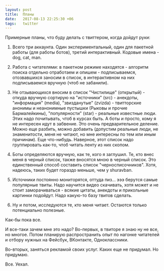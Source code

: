 ```yaml
---
layout: post
title:  Планы
date:   2017-08-13 22:25:30 +06
tags:   twitter
---
```


Примерные планы, что буду делать с твиттером, когда дойдут руки:

1. Всего три аккаунта. Один экспериментальный, один для пакетной работы (для работы ботов), третий интерактивный. Кодовые имена - dog, cat, man.

2. Работа с читателями: в пакетном режиме находятся - алгоритм поиска отдельно отработаем и опишем - подписываемся, отозвавшихся заносим в список, в интерактивном на них подписываемся вручную (чтоб не забанили).

3. Не отзывающихся вносим в список "Чистилище" (открытый) - откуда вручную сортирую на "источники" (src) - анекдоты, "информация" (media), "звизданутые" (zvizda) - твитторские анонимы и неанонимные пустышки (Рыковы и прочие Бармалейкины), "популярности" (star) - реальные известные люди. Этих надо почитывать, чтоб в курсах быть. А боты и просто, кому я не интересен идут в забвение. Это очень предварительное деление. Можно еще разбить, можно добавить (допустим реальные люди, не знаменитости, меня не читают, но мне интересны по тем или иным причинам). Еще что-нибудь. Наверное, этот список надо группировать как-то, чтоб читать ленту из них скопом.

4. Боты определяются вручную, как те, кого я заглушил. Те, кто внес меня в черный список, также вносятся мною в черный список. Это единственный способ составить список "черносписочников". Хотя, надеюсь, таких будет гораздо меньше, чем у shuravban.

5. Источники постоянно мониторятся, оттуда пиз... эээ берутся самые популярные твиты. Надо научится видео скачивать, хотя может и не стоит заморачиваться - всякие цитаты, анекдоты и прикольные картинки подойдут. Надо какую-то базу твитов сделать.

6. Ну и потом, исследуются те, кто меня читает. Остаются только потенциально полезные.

Как-бы пока все. 

И все-таки зачем мне это надо? Во-первых, в твиторе я знаю ну не все, но многое. Потом планирую распространить опыт по нагонке читателей и отбору нужных на Фейсбук, ВКонтакте, Одноклассники.

Во-вторых, заняться рекламой своих услуг. Каких еще не придумал. Но придумаю.

Все. Уехал.
